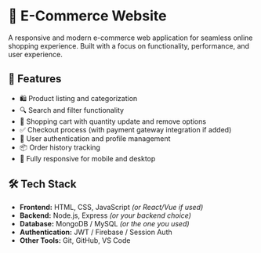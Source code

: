 # 🛒 E-Commerce Website

A responsive and modern e-commerce web application for seamless online shopping experience. Built with a focus on functionality, performance, and user experience.

## 🚀 Features

- 🛍️ Product listing and categorization  
- 🔍 Search and filter functionality  
- 🧺 Shopping cart with quantity update and remove options  
- ✅ Checkout process (with payment gateway integration if added)  
- 👤 User authentication and profile management  
- 📦 Order history tracking  
- 📱 Fully responsive for mobile and desktop  

## 🛠️ Tech Stack

- **Frontend:** HTML, CSS, JavaScript *(or React/Vue if used)*  
- **Backend:** Node.js, Express *(or your backend choice)*  
- **Database:** MongoDB / MySQL *(or the one you used)*  
- **Authentication:** JWT / Firebase / Session Auth  
- **Other Tools:** Git, GitHub, VS Code
